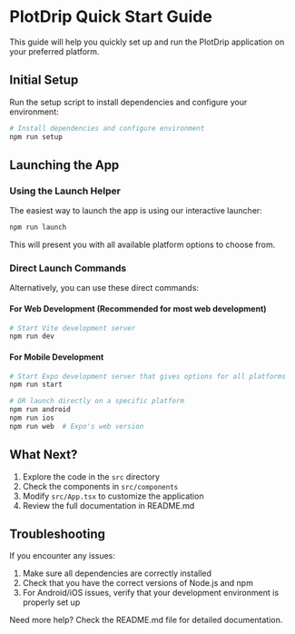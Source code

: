 # PlotDrip Quick Start Guide

This guide will help you quickly set up and run the PlotDrip application on your preferred platform.

## Initial Setup

Run the setup script to install dependencies and configure your environment:

```bash
# Install dependencies and configure environment
npm run setup
```

## Launching the App

### Using the Launch Helper

The easiest way to launch the app is using our interactive launcher:

```bash
npm run launch
```

This will present you with all available platform options to choose from.

### Direct Launch Commands

Alternatively, you can use these direct commands:

#### For Web Development (Recommended for most web development)

```bash
# Start Vite development server
npm run dev
```

#### For Mobile Development

```bash
# Start Expo development server that gives options for all platforms
npm run start

# OR launch directly on a specific platform
npm run android
npm run ios
npm run web  # Expo's web version
```

## What Next?

1. Explore the code in the `src` directory
2. Check the components in `src/components`
3. Modify `src/App.tsx` to customize the application
4. Review the full documentation in README.md

## Troubleshooting

If you encounter any issues:

1. Make sure all dependencies are correctly installed
2. Check that you have the correct versions of Node.js and npm
3. For Android/iOS issues, verify that your development environment is properly set up

Need more help? Check the README.md file for detailed documentation.